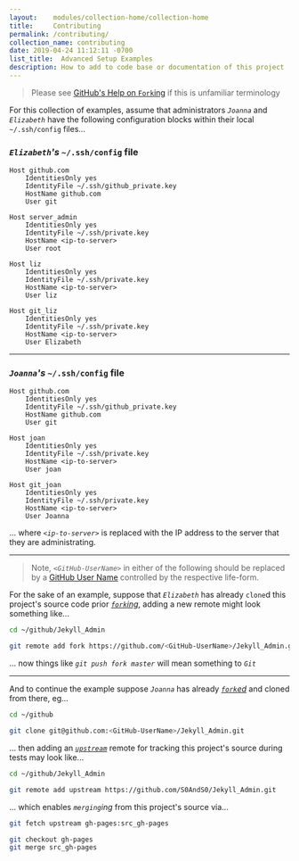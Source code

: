 ```yaml
---
layout:    modules/collection-home/collection-home
title:     Contributing
permalink: /contributing/
collection_name: contributing
date: 2019-04-24 11:12:11 -0700
list_title:  Advanced Setup Examples
description: How to add to code base or documentation of this project
---
```


> Please see [GitHub's Help on `Fork`ing][github_help_fork] if this is unfamiliar terminology


For this collection of examples, assume that administrators _`Joanna`_ and _`Elizabeth`_ have the following configuration blocks within their local `~/.ssh/config` files...


### _`Elizabeth`'s_ `~/.ssh/config` file


```
Host github.com
    IdentitiesOnly yes
    IdentityFile ~/.ssh/github_private.key
    HostName github.com
    User git

Host server_admin
    IdentitiesOnly yes
    IdentityFile ~/.ssh/private.key
    HostName <ip-to-server>
    User root

Host liz
    IdentitiesOnly yes
    IdentityFile ~/.ssh/private.key
    HostName <ip-to-server>
    User liz

Host git_liz
    IdentitiesOnly yes
    IdentityFile ~/.ssh/private.key
    HostName <ip-to-server>
    User Elizabeth
```


------


### _`Joanna`'s_ `~/.ssh/config` file


```
Host github.com
    IdentitiesOnly yes
    IdentityFile ~/.ssh/github_private.key
    HostName github.com
    User git

Host joan
    IdentitiesOnly yes
    IdentityFile ~/.ssh/private.key
    HostName <ip-to-server>
    User joan

Host git_joan
    IdentitiesOnly yes
    IdentityFile ~/.ssh/private.key
    HostName <ip-to-server>
    User Joanna
```


... where _`<ip-to-server>`_ is replaced with the IP address to the server that they are administrating.


___


> Note, _`<GitHub-UserName>`_ in either of the following should be replaced by a [GitHub User Name][github_join] controlled by the respective life-form.


For the sake of an example, suppose that _`Elizabeth`_ has already `clone`d this project's source code prior [_`fork`ing_][fork_link], adding a new remote might look something like...


```bash
cd ~/github/Jekyll_Admin

git remote add fork https://github.com/<GitHub-UserName>/Jekyll_Admin.git
```


... now things like _`git push fork master`_ will mean something to _`Git`_


------


And to continue the example suppose _`Joanna`_ has already [_`fork`ed_][fork_link] and cloned from there, eg...


```bash
cd ~/github

git clone git@github.com:<GitHub-UserName>/Jekyll_Admin.git
```


... then adding an [_`upstream`_][github_help_upstream] remote for tracking this project's source during tests may look like...


```bash
cd ~/github/Jekyll_Admin

git remote add upstream https://github.com/S0AndS0/Jekyll_Admin.git
```

... which enables _`merging`ing_ from this project's source via...


```bash
git fetch upstream gh-pages:src_gh-pages

git checkout gh-pages
git merge src_gh-pages
```



[github_join]: https://github.com/join
[github_help_fork]: https://help.github.com/en/articles/fork-a-repo
[github_help_upstream]: https://help.github.com/en/articles/configuring-a-remote-for-a-fork

[fork_link]: https://github.com/S0AndS0/Jekyll_Admin/fork
[fork_list]: https://github.com/S0AndS0/Jekyll_Admin/network/members
